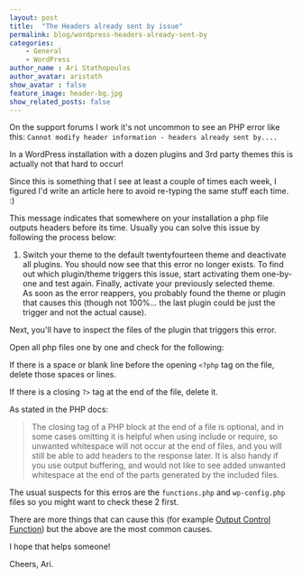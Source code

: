 ```yaml
---
layout: post
title:  "The Headers already sent by issue"
permalink: blog/wordpress-headers-already-sent-by
categories:
    - General
    - WordPress
author_name : Ari Stathopoulos
author_avatar: aristath
show_avatar : false
feature_image: header-bg.jpg
show_related_posts: false
---
```


On the support forums I work it's not uncommon to see an PHP error like this:
`Cannot modify header information - headers already sent by....`

In a WordPress installation with a dozen plugins and  3rd party themes this is actually not that hard to occur!

Since this is something that I see at least a couple of times each week, I figured I'd write an article here to avoid re-typing the same stuff each time. :)

This message indicates that somewhere on your installation a php file outputs headers before its time.
Usually you can solve this issue by following the process below:
1. Switch your theme to the default twentyfourteen theme and deactivate all plugins.
You should now see that this error no longer exists.
To find out which plugin/theme triggers this issue, start activating them one-by-one and test again.
Finally, activate your previously selected theme.  
As soon as the error reappers, you probably found the theme or plugin that causes this (though not 100%... the last plugin could be just the trigger and not the actual cause).

Next, you'll have to inspect the files of the plugin that triggers this error.

Open all php files one by one and check for the following:

If there is a space or blank line before the opening `<?php` tag on the file, delete those spaces or lines.

If there is a closing `?>` tag at the end of the file, delete it.

As stated in the PHP docs:

> The closing tag of a PHP block at the end of a file is optional, and in some cases omitting it is helpful when using include or require, so unwanted whitespace will not occur at the end of files, and you will still be able to add headers to the response later. It is also handy if you use output buffering, and would not like to see added unwanted whitespace at the end of the parts generated by the included files.

The usual suspects for this erros are the `functions.php` and `wp-config.php` files so you might want to check these 2 first.

There are more things that can cause this (for example [Output Control Function](http://php.net/manual/en/ref.outcontrol.php)) but the above are the most common causes.

I hope that helps someone!

Cheers,
Ari.
